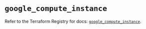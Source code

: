 # `google_compute_instance`

Refer to the Terraform Registry for docs: [`google_compute_instance`](https://registry.terraform.io/providers/hashicorp/google/5.43.1/docs/resources/compute_instance).
